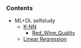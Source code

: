### Contents

- ML+DL selfstudy
  - [K-NN](ml-dl-selfstudy/ch1,_2,_3_1.ipynb)
    - [Red_Wine_Quality](ml-dl-selfstudy/practice/Red_Wine_Quality.ipynb)
  - [Linear Regression]()
